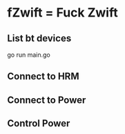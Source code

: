 # fZwift = Fuck Zwift

## List bt devices
go run main.go
## Connect to HRM

## Connect to Power

## Control Power 